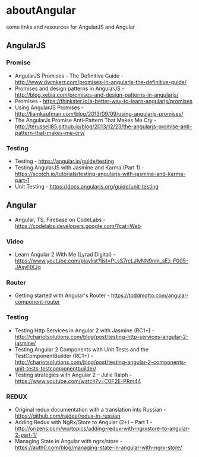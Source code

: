 # aboutAngular
some links and resources for AngularJS and Angular


## AngularJS

### Promise

* AngularJS Promises - The Definitive Guide - http://www.dwmkerr.com/promises-in-angularjs-the-definitive-guide/
* Promises and design patterns in AngularJS - http://blog.xebia.com/promises-and-design-patterns-in-angularjs/
* Promises - https://thinkster.io/a-better-way-to-learn-angularjs/promises
* Using AngularJS Promises - http://liamkaufman.com/blog/2013/09/09/using-angularjs-promises/
* The AngularJs Promise Anti-Pattern That Makes Me Cry - http://terussell85.github.io/blog/2013/12/23/the-angularjs-promise-anti-pattern-that-makes-me-cry/

### Testing

* Testing - https://angular.io/guide/testing
* Testing AngularJS with Jasmine and Karma (Part 1) - https://scotch.io/tutorials/testing-angularjs-with-jasmine-and-karma-part-1
* Unit Testing - https://docs.angularjs.org/guide/unit-testing

## Angular

* Angular, TS, Firebase on CodeLabs - https://codelabs.developers.google.com/?cat=Web

### Video

* Learn Angular 2 With Me (Lyrad Digital) - https://www.youtube.com/playlist?list=PLsS7rcLJIvNN9nm_sEz-F005-JAsyHXJg

### Router

* Getting started with Angular's Router - https://toddmotto.com/angular-component-router

### Testing

* Testing Http Services in Angular 2 with Jasmine (RC1+) - http://chariotsolutions.com/blog/post/testing-http-services-angular-2-jasmine/
* Testing Angular 2 Components with Unit Tests and the TestComponentBuilder (RC1+) - http://chariotsolutions.com/blog/post/testing-angular-2-components-unit-tests-testcomponentbuilder/
* Testing strategies with Angular 2 – Julie Ralph - https://www.youtube.com/watch?v=C0F2E-PRm44

### REDUX

* Original redux documentation with a translation into Russian - https://github.com/rajdee/redux-in-russian
* Adding Redux with NgRx/Store to Angular (2+) – Part 1 - http://orizens.com/wp/topics/adding-redux-with-ngrxstore-to-angular-2-part-1/
* Managing State in Angular with ngrx/store - https://auth0.com/blog/managing-state-in-angular-with-ngrx-store/

